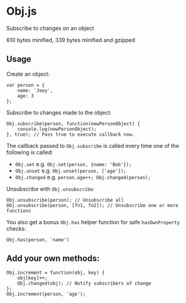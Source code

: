 Obj.js
======

Subscribe to changes on an object

610 bytes minified, 339 bytes minified and gzipped


## Usage

Create an object:
```
var person = {
	name: 'Joey',
	age: 3
};
```

Subscribe to changes made to the object:
```
Obj.subscribe(person, function(newPersonObject) {
	console.log(newPersonObject);
}, true); // Pass true to execute callback now.
```

The callback passed to `Obj.subscribe` is called every time one of the following is called:

 - `Obj.set` e.g. `Obj.set(person, {name: 'Bob'});`
 - `Obj.unset` e.g. `Obj.unset(person, ['age']);`
 - `Obj.changed` e.g. `person.age++; Obj.changed(person);`

Unsubscribe with `Obj.unsubscribe`:
```
Obj.unsubscribe(person); // Unsubscribe all
Obj.unsubscribe(person, [fn1, fn2]); // Unsubscribe one or more functions
```

You also get a bonus `Obj.has` helper function for safe `hasOwnProperty` checks:
```
Obj.has(person, 'name')
```

## Add your own methods:

```
Obj.increment = function(obj, key) {
	obj[key]++;
	Obj.changed(obj); // Notify subscribers of change
};
Obj.increment(person, 'age');
```
